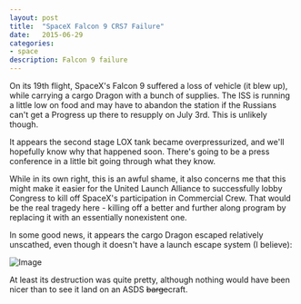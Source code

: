 ```yaml
---
layout: post
title:  "SpaceX Falcon 9 CRS7 Failure"
date:   2015-06-29
categories:
- space
description: Falcon 9 failure
---
```


On its 19th flight, SpaceX's Falcon 9 suffered a loss of vehicle (it blew up), while carrying a cargo Dragon with a bunch of supplies. The ISS is running a little low on food and may have to abandon the station if the Russians can't get a Progress up there to resupply on July 3rd. This is unlikely though.

It appears the second stage LOX tank became overpressurized, and we'll hopefully know why that happened soon. There's going to be a press conference in a little bit going through what they know.

While in its own right, this is an awful shame, it also concerns me that this might make it easier for the United Launch Alliance to successfully lobby Congress to kill off SpaceX's participation in Commercial Crew. That would be the real tragedy here - killing off a better and further along program by replacing it with an essentially nonexistent one.

In some good news, it appears the cargo Dragon escaped relatively unscathed, even though it doesn't have a launch escape system (I believe):

![Image](http://i.imgur.com/SYwUIbI.gif)

At least its destruction was quite pretty, although nothing would have been nicer than to see it land on an ASDS <strike>barge</strike>craft.
